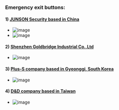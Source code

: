 ### Emergency exit buttons: 

#### 1) [JUNSON Security based in China](https://korean.szjunson.com/supplier-107183-exit-push-button)
  -  ![image](https://github.com/sienna-jeong/Atlasbok/assets/129579280/1137a1d3-5dd2-4d93-80a8-7fe96fe10b29)
  -  ![image](https://github.com/sienna-jeong/Atlasbok/assets/129579280/0065318f-0c47-46e7-bd75-fccca3014c5c)

#### 2) [Shenzhen Goldbridge Industrial Co.,Ltd ](https://www.goldbridgesz.com/kr/products/Door-Relase-Exit-Switch-Button.htm)
  - ![image](https://github.com/sienna-jeong/Atlasbok/assets/129579280/a801465d-0c2f-48a9-99e5-3c1712446aa8)

#### 3) [Plus-S company based in Gyeonggi, South Korea](http://plus-s.co.kr/index.html?PNO=132823769673020900) 
  - ![image](https://github.com/sienna-jeong/Atlasbok/assets/129579280/b0caeac8-7b94-4830-a682-9e06cf5c7d12)
    
#### 4) [D&D company based in Taiwan](https://www.dnd.com.tw/ko/category/Exit-Switch.html)
  - ![image](https://github.com/sienna-jeong/Atlasbok/assets/129579280/7045268b-bf67-46d7-b2a8-9270be0adb14)


<!-- This is commented out
### Linear Heat Detection players in Korea
- [WBS](https://woobangsan.co.kr/default/03/menu02.php?topmenu=3&left=2)
- [JW Tech](http://j-t.co.kr/products/repeater-analog-sensor): a fibre optic cable system that covers 4 channels, up to 24km
Smart manufacturing
- [TSE](http://taesanfire.com/bbs/board.php?bo_table=product4)
- [Siemens LHD](https://www.siemens.com/kr/ko/products/buildings/fire-safety/lhd.html)
- [Able 119](https://able119.co.kr/product/list.html?cate_no=229) is a procurement website for Korea Association of Fire Prevention

- SK 쉴더스: Quick Zero System
- 일선시스템
[2024 Korea Electric Power Tech Exhibition](https://github.com/sienna-jeong/ProjectPine/files/14835677/2024.EPTK.Brochure_EN_F.pdf)

### Top Key Players of the Global Linear Heat Detector Market:
- Eurofyre
- Fike
- Fire Protection Technologies
- Siemens (광센서중계기)
- Protectowire
- Thermocable Flexible Elements
- Patol
- Carrier
- Technoswitch
- Hochiki
- Honeywell
- Jade Bird Fire
- Robert Bosch GmbH

### Wireless firealarm market share
- Halma PLC
- Eurofyre Ltd.
- Honeywell International Inc.
- Ceasefire Industries Pvt. Ltd.
- Keystone Fire Protection Co.
-->
